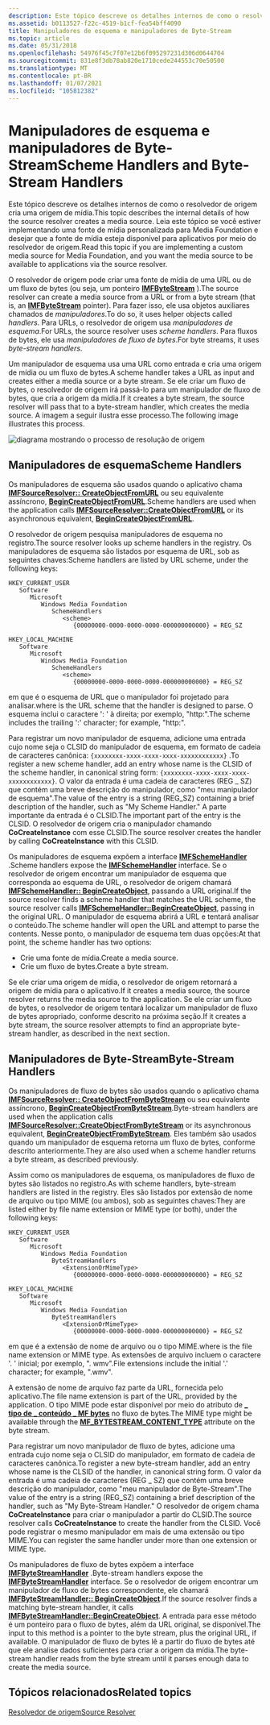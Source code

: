 ```yaml
---
description: Este tópico descreve os detalhes internos de como o resolvedor de origem cria uma origem de mídia.
ms.assetid: b0113527-f22c-4519-b1cf-fea54bff4090
title: Manipuladores de esquema e manipuladores de Byte-Stream
ms.topic: article
ms.date: 05/31/2018
ms.openlocfilehash: 54976f45c7f07e12b6f095297231d306d0644704
ms.sourcegitcommit: 831e8f3db78ab820e1710cede244553c70e50500
ms.translationtype: MT
ms.contentlocale: pt-BR
ms.lasthandoff: 01/07/2021
ms.locfileid: "105812382"
---
```

# <a name="scheme-handlers-and-byte-stream-handlers"></a><span data-ttu-id="68fc5-103">Manipuladores de esquema e manipuladores de Byte-Stream</span><span class="sxs-lookup"><span data-stu-id="68fc5-103">Scheme Handlers and Byte-Stream Handlers</span></span>

<span data-ttu-id="68fc5-104">Este tópico descreve os detalhes internos de como o resolvedor de origem cria uma origem de mídia.</span><span class="sxs-lookup"><span data-stu-id="68fc5-104">This topic describes the internal details of how the source resolver creates a media source.</span></span> <span data-ttu-id="68fc5-105">Leia este tópico se você estiver implementando uma fonte de mídia personalizada para Media Foundation e desejar que a fonte de mídia esteja disponível para aplicativos por meio do resolvedor de origem.</span><span class="sxs-lookup"><span data-stu-id="68fc5-105">Read this topic if you are implementing a custom media source for Media Foundation, and you want the media source to be available to applications via the source resolver.</span></span>

<span data-ttu-id="68fc5-106">O resolvedor de origem pode criar uma fonte de mídia de uma URL ou de um fluxo de bytes (ou seja, um ponteiro [**IMFByteStream**](/windows/desktop/api/mfobjects/nn-mfobjects-imfbytestream) ).</span><span class="sxs-lookup"><span data-stu-id="68fc5-106">The source resolver can create a media source from a URL or from a byte stream (that is, an [**IMFByteStream**](/windows/desktop/api/mfobjects/nn-mfobjects-imfbytestream) pointer).</span></span> <span data-ttu-id="68fc5-107">Para fazer isso, ele usa objetos auxiliares chamados de *manipuladores*.</span><span class="sxs-lookup"><span data-stu-id="68fc5-107">To do so, it uses helper objects called *handlers*.</span></span> <span data-ttu-id="68fc5-108">Para URLs, o resolvedor de origem usa *manipuladores de esquema*.</span><span class="sxs-lookup"><span data-stu-id="68fc5-108">For URLs, the source resolver uses *scheme handlers*.</span></span> <span data-ttu-id="68fc5-109">Para fluxos de bytes, ele usa *manipuladores de fluxo de bytes*.</span><span class="sxs-lookup"><span data-stu-id="68fc5-109">For byte streams, it uses *byte-stream handlers*.</span></span>

<span data-ttu-id="68fc5-110">Um manipulador de esquema usa uma URL como entrada e cria uma origem de mídia ou um fluxo de bytes.</span><span class="sxs-lookup"><span data-stu-id="68fc5-110">A scheme handler takes a URL as input and creates either a media source or a byte stream.</span></span> <span data-ttu-id="68fc5-111">Se ele criar um fluxo de bytes, o resolvedor de origem irá passá-lo para um manipulador de fluxo de bytes, que cria a origem da mídia.</span><span class="sxs-lookup"><span data-stu-id="68fc5-111">If it creates a byte stream, the source resolver will pass that to a byte-stream handler, which creates the media source.</span></span> <span data-ttu-id="68fc5-112">A imagem a seguir ilustra esse processo.</span><span class="sxs-lookup"><span data-stu-id="68fc5-112">The following image illustrates this process.</span></span>

![diagrama mostrando o processo de resolução de origem](images/f2ade1a8-6f2a-4e40-8cda-2ccf576880c6.gif)

## <a name="scheme-handlers"></a><span data-ttu-id="68fc5-114">Manipuladores de esquema</span><span class="sxs-lookup"><span data-stu-id="68fc5-114">Scheme Handlers</span></span>

<span data-ttu-id="68fc5-115">Os manipuladores de esquema são usados quando o aplicativo chama [**IMFSourceResolver:: CreateObjectFromURL**](/windows/desktop/api/mfidl/nf-mfidl-imfsourceresolver-createobjectfromurl) ou seu equivalente assíncrono, [**BeginCreateObjectFromURL**](/windows/desktop/api/mfidl/nf-mfidl-imfsourceresolver-begincreateobjectfromurl).</span><span class="sxs-lookup"><span data-stu-id="68fc5-115">Scheme handlers are used when the application calls [**IMFSourceResolver::CreateObjectFromURL**](/windows/desktop/api/mfidl/nf-mfidl-imfsourceresolver-createobjectfromurl) or its asynchronous equivalent, [**BeginCreateObjectFromURL**](/windows/desktop/api/mfidl/nf-mfidl-imfsourceresolver-begincreateobjectfromurl).</span></span>

<span data-ttu-id="68fc5-116">O resolvedor de origem pesquisa manipuladores de esquema no registro.</span><span class="sxs-lookup"><span data-stu-id="68fc5-116">The source resolver looks up scheme handlers in the registry.</span></span> <span data-ttu-id="68fc5-117">Os manipuladores de esquema são listados por esquema de URL, sob as seguintes chaves:</span><span class="sxs-lookup"><span data-stu-id="68fc5-117">Scheme handlers are listed by URL scheme, under the following keys:</span></span>

```
HKEY_CURRENT_USER
   Software
      Microsoft
         Windows Media Foundation
            SchemeHandlers
               <scheme>
                  {00000000-0000-0000-0000-000000000000} = REG_SZ
```

```
HKEY_LOCAL_MACHINE
   Software
      Microsoft
         Windows Media Foundation
            SchemeHandlers
               <scheme>
                  {00000000-0000-0000-0000-000000000000} = REG_SZ
```

<span data-ttu-id="68fc5-118">em que *<scheme>* é o esquema de URL que o manipulador foi projetado para analisar.</span><span class="sxs-lookup"><span data-stu-id="68fc5-118">where *<scheme>* is the URL scheme that the handler is designed to parse.</span></span> <span data-ttu-id="68fc5-119">O esquema inclui o caractere ': ' à direita; por exemplo, "http:".</span><span class="sxs-lookup"><span data-stu-id="68fc5-119">The scheme includes the trailing ':' character; for example, "http:".</span></span>

<span data-ttu-id="68fc5-120">Para registrar um novo manipulador de esquema, adicione uma entrada cujo nome seja o CLSID do manipulador de esquema, em formato de cadeia de caracteres canônica: `{xxxxxxxx-xxxx-xxxx-xxxx-xxxxxxxxxxxx}` .</span><span class="sxs-lookup"><span data-stu-id="68fc5-120">To register a new scheme handler, add an entry whose name is the CLSID of the scheme handler, in canonical string form: `{xxxxxxxx-xxxx-xxxx-xxxx-xxxxxxxxxxxx}`.</span></span> <span data-ttu-id="68fc5-121">O valor da entrada é uma cadeia de caracteres (REG \_ SZ) que contém uma breve descrição do manipulador, como "meu manipulador de esquema".</span><span class="sxs-lookup"><span data-stu-id="68fc5-121">The value of the entry is a string (REG\_SZ) containing a brief description of the handler, such as "My Scheme Handler."</span></span> <span data-ttu-id="68fc5-122">A parte importante da entrada é o CLSID.</span><span class="sxs-lookup"><span data-stu-id="68fc5-122">The important part of the entry is the CLSID.</span></span> <span data-ttu-id="68fc5-123">O resolvedor de origem cria o manipulador chamando **CoCreateInstance** com esse CLSID.</span><span class="sxs-lookup"><span data-stu-id="68fc5-123">The source resolver creates the handler by calling **CoCreateInstance** with this CLSID.</span></span>

<span data-ttu-id="68fc5-124">Os manipuladores de esquema expõem a interface [**IMFSchemeHandler**](/windows/desktop/api/mfidl/nn-mfidl-imfschemehandler) .</span><span class="sxs-lookup"><span data-stu-id="68fc5-124">Scheme handlers expose the [**IMFSchemeHandler**](/windows/desktop/api/mfidl/nn-mfidl-imfschemehandler) interface.</span></span> <span data-ttu-id="68fc5-125">Se o resolvedor de origem encontrar um manipulador de esquema que corresponda ao esquema de URL, o resolvedor de origem chamará [**IMFSchemeHandler:: BeginCreateObject**](/windows/desktop/api/mfidl/nf-mfidl-imfschemehandler-begincreateobject), passando a URL original.</span><span class="sxs-lookup"><span data-stu-id="68fc5-125">If the source resolver finds a scheme handler that matches the URL scheme, the source resolver calls [**IMFSchemeHandler::BeginCreateObject**](/windows/desktop/api/mfidl/nf-mfidl-imfschemehandler-begincreateobject), passing in the original URL.</span></span> <span data-ttu-id="68fc5-126">O manipulador de esquema abrirá a URL e tentará analisar o conteúdo.</span><span class="sxs-lookup"><span data-stu-id="68fc5-126">The scheme handler will open the URL and attempt to parse the contents.</span></span> <span data-ttu-id="68fc5-127">Nesse ponto, o manipulador de esquema tem duas opções:</span><span class="sxs-lookup"><span data-stu-id="68fc5-127">At that point, the scheme handler has two options:</span></span>

-   <span data-ttu-id="68fc5-128">Crie uma fonte de mídia.</span><span class="sxs-lookup"><span data-stu-id="68fc5-128">Create a media source.</span></span>
-   <span data-ttu-id="68fc5-129">Crie um fluxo de bytes.</span><span class="sxs-lookup"><span data-stu-id="68fc5-129">Create a byte stream.</span></span>

<span data-ttu-id="68fc5-130">Se ele criar uma origem de mídia, o resolvedor de origem retornará a origem de mídia para o aplicativo.</span><span class="sxs-lookup"><span data-stu-id="68fc5-130">If it creates a media source, the source resolver returns the media source to the application.</span></span> <span data-ttu-id="68fc5-131">Se ele criar um fluxo de bytes, o resolvedor de origem tentará localizar um manipulador de fluxo de bytes apropriado, conforme descrito na próxima seção.</span><span class="sxs-lookup"><span data-stu-id="68fc5-131">If it creates a byte stream, the source resolver attempts to find an appropriate byte-stream handler, as described in the next section.</span></span>

## <a name="byte-stream-handlers"></a><span data-ttu-id="68fc5-132">Manipuladores de Byte-Stream</span><span class="sxs-lookup"><span data-stu-id="68fc5-132">Byte-Stream Handlers</span></span>

<span data-ttu-id="68fc5-133">Os manipuladores de fluxo de bytes são usados quando o aplicativo chama [**IMFSourceResolver:: CreateObjectFromByteStream**](/windows/desktop/api/mfidl/nf-mfidl-imfsourceresolver-createobjectfrombytestream) ou seu equivalente assíncrono, [**BeginCreateObjectFromByteStream**](/windows/desktop/api/mfidl/nf-mfidl-imfsourceresolver-begincreateobjectfrombytestream).</span><span class="sxs-lookup"><span data-stu-id="68fc5-133">Byte-stream handlers are used when the application calls [**IMFSourceResolver::CreateObjectFromByteStream**](/windows/desktop/api/mfidl/nf-mfidl-imfsourceresolver-createobjectfrombytestream) or its asynchronous equivalent, [**BeginCreateObjectFromByteStream**](/windows/desktop/api/mfidl/nf-mfidl-imfsourceresolver-begincreateobjectfrombytestream).</span></span> <span data-ttu-id="68fc5-134">Eles também são usados quando um manipulador de esquema retorna um fluxo de bytes, conforme descrito anteriormente.</span><span class="sxs-lookup"><span data-stu-id="68fc5-134">They are also used when a scheme handler returns a byte stream, as described previously.</span></span>

<span data-ttu-id="68fc5-135">Assim como os manipuladores de esquema, os manipuladores de fluxo de bytes são listados no registro.</span><span class="sxs-lookup"><span data-stu-id="68fc5-135">As with scheme handlers, byte-stream handlers are listed in the registry.</span></span> <span data-ttu-id="68fc5-136">Eles são listados por extensão de nome de arquivo ou tipo MIME (ou ambos), sob as seguintes chaves:</span><span class="sxs-lookup"><span data-stu-id="68fc5-136">They are listed either by file name extension or MIME type (or both), under the following keys:</span></span>

```
HKEY_CURRENT_USER
   Software
      Microsoft
         Windows Media Foundation
            ByteStreamHandlers
               <ExtensionOrMimeType>
                  {00000000-0000-0000-0000-000000000000} = REG_SZ
```

```
HKEY_LOCAL_MACHINE
   Software
      Microsoft
         Windows Media Foundation
            ByteStreamHandlers
               <ExtensionOrMimeType>
                  {00000000-0000-0000-0000-000000000000} = REG_SZ
```

<span data-ttu-id="68fc5-137">em que *<ExtensionOrMimeType>* é a extensão de nome de arquivo ou o tipo MIME.</span><span class="sxs-lookup"><span data-stu-id="68fc5-137">where *<ExtensionOrMimeType>* is the file name extension or MIME type.</span></span> <span data-ttu-id="68fc5-138">As extensões de arquivo incluem o caractere '. ' inicial; por exemplo, ". wmv".</span><span class="sxs-lookup"><span data-stu-id="68fc5-138">File extensions include the initial '.' character; for example, ".wmv".</span></span>

<span data-ttu-id="68fc5-139">A extensão de nome de arquivo faz parte da URL, fornecida pelo aplicativo.</span><span class="sxs-lookup"><span data-stu-id="68fc5-139">The file name extension is part of the URL, provided by the application.</span></span> <span data-ttu-id="68fc5-140">O tipo MIME pode estar disponível por meio do atributo de [**\_ tipo de \_ conteúdo \_ MF bytes**](mf-bytestream-content-type-attribute.md) no fluxo de bytes.</span><span class="sxs-lookup"><span data-stu-id="68fc5-140">The MIME type might be available through the [**MF\_BYTESTREAM\_CONTENT\_TYPE**](mf-bytestream-content-type-attribute.md) attribute on the byte stream.</span></span>

<span data-ttu-id="68fc5-141">Para registrar um novo manipulador de fluxo de bytes, adicione uma entrada cujo nome seja o CLSID do manipulador, em formato de cadeia de caracteres canônica.</span><span class="sxs-lookup"><span data-stu-id="68fc5-141">To register a new byte-stream handler, add an entry whose name is the CLSID of the handler, in canonical string form.</span></span> <span data-ttu-id="68fc5-142">O valor da entrada é uma cadeia de caracteres (REG \_ SZ) que contém uma breve descrição do manipulador, como "meu manipulador de Byte-Stream".</span><span class="sxs-lookup"><span data-stu-id="68fc5-142">The value of the entry is a string (REG\_SZ) containing a brief description of the handler, such as "My Byte-Stream Handler."</span></span> <span data-ttu-id="68fc5-143">O resolvedor de origem chama **CoCreateInstance** para criar o manipulador a partir do CLSID.</span><span class="sxs-lookup"><span data-stu-id="68fc5-143">The source resolver calls **CoCreateInstance** to create the handler from the CLSID.</span></span> <span data-ttu-id="68fc5-144">Você pode registrar o mesmo manipulador em mais de uma extensão ou tipo MIME.</span><span class="sxs-lookup"><span data-stu-id="68fc5-144">You can register the same handler under more than one extension or MIME type.</span></span>

<span data-ttu-id="68fc5-145">Os manipuladores de fluxo de bytes expõem a interface [**IMFByteStreamHandler**](/windows/desktop/api/mfidl/nn-mfidl-imfbytestreamhandler) .</span><span class="sxs-lookup"><span data-stu-id="68fc5-145">Byte-stream handlers expose the [**IMFByteStreamHandler**](/windows/desktop/api/mfidl/nn-mfidl-imfbytestreamhandler) interface.</span></span> <span data-ttu-id="68fc5-146">Se o resolvedor de origem encontrar um manipulador de fluxo de bytes correspondente, ele chamará [**IMFByteStreamHandler:: BeginCreateObject**](/windows/desktop/api/mfidl/nf-mfidl-imfbytestreamhandler-begincreateobject).</span><span class="sxs-lookup"><span data-stu-id="68fc5-146">If the source resolver finds a matching byte-stream handler, it calls [**IMFByteStreamHandler::BeginCreateObject**](/windows/desktop/api/mfidl/nf-mfidl-imfbytestreamhandler-begincreateobject).</span></span> <span data-ttu-id="68fc5-147">A entrada para esse método é um ponteiro para o fluxo de bytes, além da URL original, se disponível.</span><span class="sxs-lookup"><span data-stu-id="68fc5-147">The input to this method is a pointer to the byte stream, plus the original URL, if available.</span></span> <span data-ttu-id="68fc5-148">O manipulador de fluxo de bytes lê a partir do fluxo de bytes até que ele analise dados suficientes para criar a origem da mídia.</span><span class="sxs-lookup"><span data-stu-id="68fc5-148">The byte-stream handler reads from the byte stream until it parses enough data to create the media source.</span></span>

## <a name="related-topics"></a><span data-ttu-id="68fc5-149">Tópicos relacionados</span><span class="sxs-lookup"><span data-stu-id="68fc5-149">Related topics</span></span>

<dl> <dt>

[<span data-ttu-id="68fc5-150">Resolvedor de origem</span><span class="sxs-lookup"><span data-stu-id="68fc5-150">Source Resolver</span></span>](source-resolver.md)
</dt> </dl>

 

 



